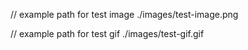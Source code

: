 // example path for test image
./images/test-image.png

// example path for test gif
./images/test-gif.gif